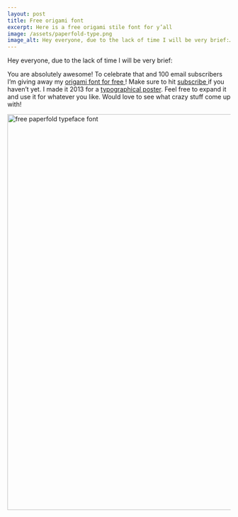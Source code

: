 ```yaml
---
layout: post
title: Free origami font
excerpt: Here is a free origami stile font for y’all
image: /assets/paperfold-type.png
image_alt: Hey everyone, due to the lack of time I will be very brief:…
---
```


<p>Hey everyone, due to the lack of time I will be very brief:</p>
<p>You are absolutely awesome! To celebrate that and 100 email subscribers I’m giving away my <a href="http://kit.thibaultjanbeyer.com/freebies/fonts/paperfold/Thibault-Jan-Beyer-Paperfont_RL.zip">origami font for free <i class="fa fa-download"></i></a> ! Make sure to hit <span class="toggle-sidebar site-bar-controls-tooltip" data-a11y-dialog-show="subscribe-dialog"><a href="#">subscribe <i class="fa fa-fw fa-columns"></i></a></span> if you haven’t yet. I made it 2013 for a <a href="http://blog.thibaultjanbeyer.com/portfolio/the-birds/">typographical poster</a>. Feel free to expand it and use it for whatever you like. Would love to see what crazy stuff come up with!</p>
<p><a href="http://kit.thibaultjanbeyer.com/freebies/fonts/paperfold/Thibault-Jan-Beyer-Paperfont_RL.zip"><img class="alignnone wp-image-2464 size-full" src="{{ site.baseurl }}/assets/paperfold-type.png" alt="free paperfold typeface font" width="914" height="893" /></a></p>
